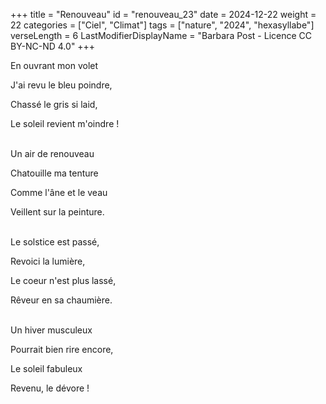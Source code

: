 +++
title = "Renouveau"
id = "renouveau_23"
date = 2024-12-22
weight = 22
categories = ["Ciel", "Climat"]
tags = ["nature", "2024", "hexasyllabe"]
verseLength = 6
LastModifierDisplayName = "Barbara Post - Licence CC BY-NC-ND 4.0"
+++

En ouvrant mon volet

J'ai revu le bleu poindre,

Chassé le gris si laid,

Le soleil revient m'oindre !

 \
Un air de renouveau

Chatouille ma tenture

Comme l'âne et le veau

Veillent sur la peinture.

 \
Le solstice est passé,

Revoici la lumière,

Le coeur n'est plus lassé,

Rêveur en sa chaumière.

 \
Un hiver musculeux

Pourrait bien rire encore,

Le soleil fabuleux

Revenu, le dévore !
